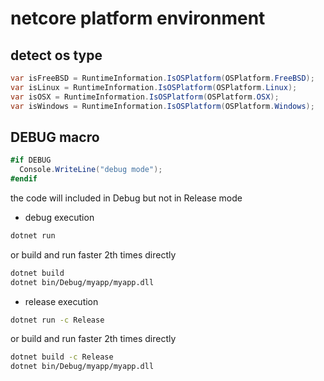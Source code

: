 # netcore platform environment

## detect os type

```cs
var isFreeBSD = RuntimeInformation.IsOSPlatform(OSPlatform.FreeBSD);
var isLinux = RuntimeInformation.IsOSPlatform(OSPlatform.Linux);
var isOSX = RuntimeInformation.IsOSPlatform(OSPlatform.OSX);
var isWindows = RuntimeInformation.IsOSPlatform(OSPlatform.Windows);
```

## DEBUG macro

```cs
#if DEBUG
  Console.WriteLine("debug mode");
#endif
```

the code will included in Debug but not in Release mode

- debug execution

```sh
dotnet run
```

or build and run faster 2th times directly

```sh
dotnet build
dotnet bin/Debug/myapp/myapp.dll
```

- release execution

```sh
dotnet run -c Release
```

or build and run faster 2th times directly

```sh
dotnet build -c Release
dotnet bin/Debug/myapp/myapp.dll
```

